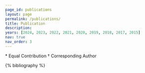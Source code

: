```yaml
---
page_id: publications
layout: page
permalink: /publications/
title: Publication
description:
years: [2024, 2023, 2022, 2021, 2020, 2019, 2018, 2017, 2015]
nav: true
nav_order: 3
---
```


\* Equal Contribution   † Corresponding Author

<!-- _pages/publications.md -->
<div class="publications">

{% bibliography %}

</div>
